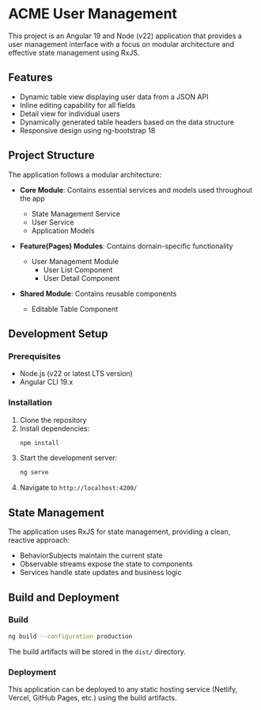 # ACME User Management

This project is an Angular 19 and Node (v22) application that provides a user management interface with a focus on modular architecture and effective state management using RxJS.

## Features

- Dynamic table view displaying user data from a JSON API
- Inline editing capability for all fields
- Detail view for individual users
- Dynamically generated table headers based on the data structure
- Responsive design using ng-bootstrap 18

## Project Structure

The application follows a modular architecture:

- **Core Module**: Contains essential services and models used throughout the app
  - State Management Service
  - User Service
  - Application Models

- **Feature(Pages) Modules**: Contains domain-specific functionality
  - User Management Module
    - User List Component
    - User Detail Component

- **Shared Module**: Contains reusable components
  - Editable Table Component

## Development Setup

### Prerequisites

- Node.js (v22 or latest LTS version)
- Angular CLI 19.x

### Installation

1. Clone the repository
2. Install dependencies:
   ```bash
   npm install
   ```
3. Start the development server:
   ```bash
   ng serve
   ```
4. Navigate to `http://localhost:4200/`

## State Management

The application uses RxJS for state management, providing a clean, reactive approach:

- BehaviorSubjects maintain the current state
- Observable streams expose the state to components
- Services handle state updates and business logic

## Build and Deployment

### Build

```bash
ng build --configuration production
```

The build artifacts will be stored in the `dist/` directory.

### Deployment

This application can be deployed to any static hosting service (Netlify, Vercel, GitHub Pages, etc.) using the build artifacts.
